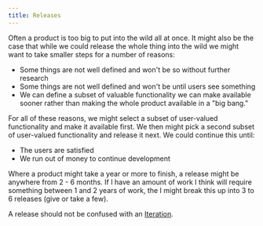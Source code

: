 ```yaml
---
title: Releases
---
```

Often a product is too big to put into the wild all at once. It might also be the case that while we could release the whole thing into the wild we might want to take smaller steps for a number of reasons:
* Some things are not well defined and won't be so without further research
* Some things are not well defined and won't be until users see something
* We can define a subset of valuable functionality we can make available sooner rather than making the whole product available in a "big bang."

For all of these reasons, we might select a subset of user-valued functionality and make it available first. We then might pick a second subset of user-valued functionality and release it next. We could continue this until:
* The users are satisfied
* We run out of money to continue development

Where a product might take a year or more to finish, a release might be anywhere from 2 - 6 months. If I have an amount of work I think will require something between 1 and 2 years of work, the I might break this up into 3 to 6 releases (give or take a few).

A release should not be confused with an [Iteration]({{site.pagesurl}}/Iteration).
